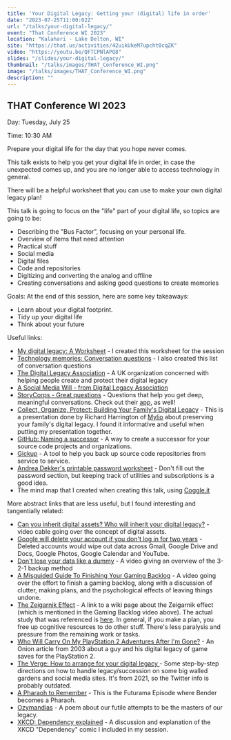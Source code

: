 ```yaml
---
title: 'Your Digital Legacy: Getting your (digital) life in order'
date: "2023-07-25T11:00:02Z"
url: "/talks/your-digital-legacy/"
event: "That Conference WI 2023"
location: "Kalahari - Lake Delton, WI"
site: "https://that.us/activities/42uikUkeM7upcht0cqZK"
video: "https://youtu.be/QFTCPNlAPQ8"
slides: "/slides/your-digital-legacy/"
thumbnail: "/talks/images/THAT_Conference_WI.png"
image: "/talks/images/THAT_Conference_WI.png"
description: ""
---
```


## THAT Conference WI 2023

Day: Tuesday, July 25   

Time: 10:30 AM  

Prepare your digital life for the day that you hope never comes.

This talk exists to help you get your digital life in order, in case the unexpected comes up, and you are no longer able to access technology in general.

There will be a helpful worksheet that you can use to make your own digital legacy plan!

This talk is going to focus on the "life" part of your digital life, so topics are going to be:
- Describing the "Bus Factor", focusing on your personal life.
- Overview of items that need attention
- Practical stuff
- Social media
- Digital files
- Code and repositories
- Digitizing and converting the analog and offline
- Creating conversations and asking good questions to create memories

Goals:
At the end of this session, here are some key takeaways:
* Learn about your digital footprint.
* Tidy up your digital life
* Think about your future

Useful links:

* [My digital legacy: A Worksheet](/talks/docs/MyDigitalLegacy-Worksheet.pdf) - I created this worksheet for the session 
* [Technology memories: Conversation questions](/talks/docs/Questions-to-help-you-share-tech-memories.pdf) - I also created this list of conversation questions
* [The Digital Legacy Association](https://digitallegacyassociation.org/) - A UK organization concerned with helping people create and protect their digital legacy
* [A Social Media Will - from Digital Legacy Association]()
* [StoryCorps - Great questions](https://storycorps.org/participate/great-questions/) - Questions that help you get deep, meaningful conversations.  Check out their [app](https://storycorps.org/participate/storycorps-app/), as well!
* [Collect, Organize, Protect: Building Your Family's Digital Legacy](https://youtu.be/sZQ6dwjT8YE) - This is a presentation done by Richard Harrington of [Mylio](https://mylio.com/) about preserving your family's digital legacy.  I found it informative and useful when putting my presentation together.
* [GitHub: Naming a successor](https://docs.github.com/en/account-and-profile/setting-up-and-managing-your-personal-account-on-github/managing-access-to-your-personal-repositories/maintaining-ownership-continuity-of-your-personal-accounts-repositories) - A way to create a successor for your source code projects and organizations.
* [Gickup](https://github.com/cooperspencer/gickup) - A tool to help you back up source code repositories from service to service.
* [Andrea Dekker's printable password worksheet](https://andreadekker.com/free-printable-password-worksheet/) - Don't fill out the password section, but keeping track of utilities and subscriptions is a good idea.
* The mind map that I created when creating this talk, using [Coggle.it](https://coggle.it/diagram/ZIvQGnXRJ1sQmE0B/t/your-digital-legacy)


More abstract links that are less useful, but I found interesting and tangentially related:
* [Can you inherit digital assets? Who will inherit your digital legacy?](https://youtu.be/yWKyWLvKJwA) - video cable going over the concept of digital assets.
* [Google will delete your account if you don't log in for two years](https://www.npr.org/2023/05/17/1176602395/google-deleting-accounts) - Deleted accounts would wipe out data across Gmail, Google Drive and Docs, Google Photos, Google Calendar and YouTube.
* [Don't lose your data like a dummy](https://youtu.be/RB4kwfY2w7A) - A video giving an overview of the 3-2-1 backup method
* [A Misguided Guide To Finishing Your Gaming Backlog](https://youtu.be/nkgAlnDIPMU) - A video going over the effort to finish a gaming backlog, along with a discussion of clutter, making plans, and the psychological effects of leaving things undone.
* [The Zeigarnik Effect](https://en.wikipedia.org/wiki/Zeigarnik_effect) - A link to a wiki page about the Zeigarnik effect (which is mentioned in the Gaming Backlog video above). The actual study that was referenced is [here](https://www.researchgate.net/profile/Faisal-Qureshi-3/publication/303990130_Relationship_between_Ziegarnik_Effect_and_Consumer_Attention/links/5762013d08ae244d0372d126/Relationship-between-Ziegarnik-Effect-and-Consumer-Attention.pdf). In general, if you make a plan, you free up cognitive resources to do other stuff.  There's less paralysis and pressure from the remaining work or tasks.
* [Who Will Carry On My PlayStation 2 Adventures After I'm Gone?](https://www.theonion.com/who-will-carry-on-my-playstation-2-adventures-after-im-1819583995) - An Onion article from 2003 about a guy and his digital legacy of game saves for the PlayStation 2.
* [The Verge: How to arrange for your digital legacy ](https://www.theverge.com/22812264/digital-legacy-death-estate-google-apple-how-to) - Some step-by-step directions on how to handle legacy/succession on some big walled gardens and social media sites.  It's from 2021, so the Twitter info is probably outdated.
* [A Pharaoh to Remember](https://en.wikipedia.org/wiki/A_Pharaoh_to_Remember) - This is the Futurama Episode where Bender becomes a Pharaoh.
* [Ozymandias](https://www.poetryfoundation.org/poems/46565/ozymandias) - A poem about our futile attempts to be the masters of our legacy.
* [XKCD: Dependency explained](https://www.explainxkcd.com/wiki/index.php/2347:_Dependency) - A discussion and explanation of the XKCD "Dependency" comic I included in my session.